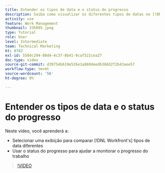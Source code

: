 ```yaml
---
title: Entender os tipos de data e o status do progresso
description: Saiba como visualizar os diferentes tipos de datas no [!DNL  Workfront] e usar o status do progresso para ajudá-lo a monitorar o progresso do trabalho.
activity: use
feature: Work Management
thumbnail: 335095.jpeg
type: Tutorial
role: User
level: Intermediate
team: Technical Marketing
kt: 8782
exl-id: 5504c294-80d4-4c37-8b41-9caf521cea27
doc-type: video
source-git-commit: d39754b619e526e1a869deedb38dd2f2b43aee57
workflow-type: tm+mt
source-wordcount: '56'
ht-degree: 0%

---
```


# Entender os tipos de data e o status do progresso

Neste vídeo, você aprenderá a:

* Selecionar uma exibição para comparar [!DNL Workfront's] tipos de data diferentes
* Usar o status do progresso para ajudar a monitorar o progresso do trabalho

>[!VIDEO](https://video.tv.adobe.com/v/335095/?quality=12)

<!---
Task progress status overview
Definitions for the project, task, and issue dates within Workfront
Project timelines
--->
